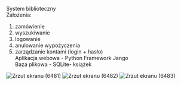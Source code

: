 System biblioteczny <br/>
Założenia:
1. zamówienie
2. wyszukiwanie
3. logowanie
4. anulowanie wypożyczenia
5. zarządzanie kontami (login + hasło)<br/>
Aplikacja webowa - Python Framework Jango<br/>
Baza plikowa - SQLite- książek<br/>

![Zrzut ekranu (6481)](https://user-images.githubusercontent.com/92526656/226432484-42a51898-0c5c-4c81-b3e5-fdd521dd3c52.png)
![Zrzut ekranu (6482)](https://user-images.githubusercontent.com/92526656/226432713-c4113d9b-4f39-4def-8545-eb309ed960a5.png)
![Zrzut ekranu (6483)](https://user-images.githubusercontent.com/92526656/226432882-d1cdebb0-a39f-4a64-9771-0f589496d2f7.png)
